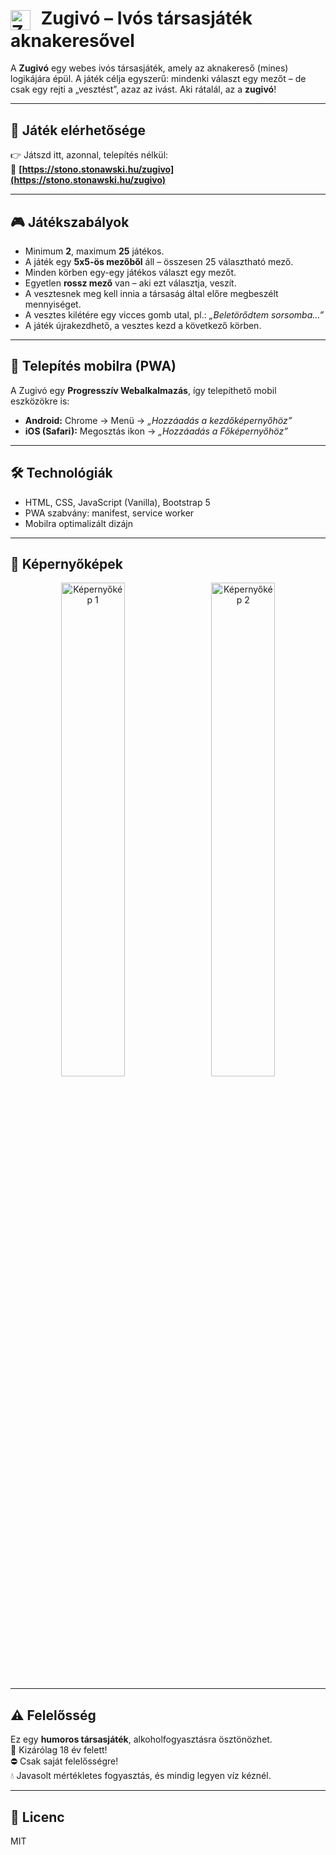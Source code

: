 <h1>
  <img src="https://stono.stonawski.hu/zugivo/img/favicon.png" alt="Zugivó logó" width="32" style="vertical-align: middle; margin-right: 10px;">
  Zugivó – Ivós társasjáték aknakeresővel
</h1>

A **Zugivó** egy webes ivós társasjáték, amely az aknakereső (mines) logikájára épül. A játék célja egyszerű: mindenki választ egy mezőt – de csak egy rejti a „vesztést”, azaz az ivást. Aki rátalál, az a **zugivó**!

---

## 🔗 Játék elérhetősége

👉 Játszd itt, azonnal, telepítés nélkül:  
📲 **[https://stono.stonawski.hu/zugivo](https://stono.stonawski.hu/zugivo)**

---

## 🎮 Játékszabályok

- Minimum **2**, maximum **25** játékos.
- A játék egy **5x5-ös mezőből** áll – összesen 25 választható mező.
- Minden körben egy-egy játékos választ egy mezőt.
- Egyetlen **rossz mező** van – aki ezt választja, veszít.
- A vesztesnek meg kell innia a társaság által előre megbeszélt mennyiséget.
- A vesztes kilétére egy vicces gomb utal, pl.: *„Beletörődtem sorsomba…”*
- A játék újrakezdhető, a vesztes kezd a következő körben.

---

## 📱 Telepítés mobilra (PWA)

A Zugivó egy **Progresszív Webalkalmazás**, így telepíthető mobil eszközökre is:

- **Android:** Chrome → Menü → *„Hozzáadás a kezdőképernyőhöz”*
- **iOS (Safari):** Megosztás ikon → *„Hozzáadás a Főképernyőhöz”*

---

## 🛠️ Technológiák

- HTML, CSS, JavaScript (Vanilla), Bootstrap 5
- PWA szabvány: manifest, service worker
- Mobilra optimalizált dizájn

---

## 📸 Képernyőképek
<p align="center">
  <img src="https://stono.stonawski.hu/zugivo/img/zscr1.jpg" alt="Képernyőkép 1" width="45%" style="margin-right:10px;">
  <img src="https://stono.stonawski.hu/zugivo/img/zscr2.jpg" alt="Képernyőkép 2" width="45%">
</p>

---

## ⚠️ Felelősség

Ez egy **humoros társasjáték**, alkoholfogyasztásra ösztönözhet.  
🔞 Kizárólag 18 év felett!  
⛔ Csak saját felelősségre!  
💧 Javasolt mértékletes fogyasztás, és mindig legyen víz kéznél.

---

## 📄 Licenc

MIT

